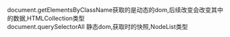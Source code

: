 document.getElementsByClassName获取的是动态的dom,后续改变会改变其中的数据,HTMLCollection类型  
document.querySelectorAll 静态dom,获取时的快照,NodeList类型